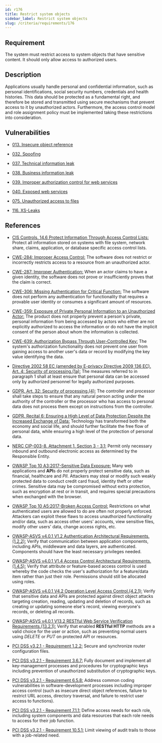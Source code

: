 ```yaml
---
id: r176
title: Restrict system objects
sidebar_label: Restrict system objects
slug: /criteria/requirements/176
---
```


## Requirement

The system must restrict access
to system objects
that have sensitive content.
It should only allow access
to authorized users.

## Description

Applications usually handle personal
and confidential information,
such as personal identifications,
social security numbers,
credentials and health histories.
This data should be protected
as a fundamental right,
and therefore be stored
and transmitted using secure mechanisms
that prevent access to it
by unauthorized actors.
Furthermore,
the access control model
and role assignment policy
must be implemented
taking these restrictions
into consideration.

## Vulnerabilities

- [013. Insecure object reference](/criteria/vulnerabilities/013)

- [032. Spoofing](/criteria/vulnerabilities/032)

- [037. Technical information leak](/criteria/vulnerabilities/037)

- [038. Business information leak](/criteria/vulnerabilities/038)

- [039. Improper authorization control for web services](/criteria/vulnerabilities/039)

- [040. Exposed web services](/criteria/vulnerabilities/040)

- [075. Unauthorized access to files](/criteria/vulnerabilities/075)

- [116. XS-Leaks](/criteria/vulnerabilities/116)

## References

- [CIS Controls. 14.6 Protect Information Through Access Control Lists:](https://www.cisecurity.org/controls/)
Protect all information stored
on systems with file system,
network share,
claims, application,
or database specific
access control lists.

- [CWE-284: Improper Access Control:](https://cwe.mitre.org/data/definitions/284.html)
The software does not restrict
or incorrectly restricts access
to a resource
from an unauthorized actor.

- [CWE-287: Improper Authentication:](https://cwe.mitre.org/data/definitions/287.html)
When an actor claims to have
a given identity,
the software does not prove
or insufficiently proves
that the claim is correct.

- [CWE-306: Missing Authentication for Critical Function:](https://cwe.mitre.org/data/definitions/306.html)
The software does not perform
any authentication for functionality
that requires a provable user identity
or consumes a significant amount
of resources.

- [CWE-359: Exposure of Private Personal Information to an Unauthorized Actor:](https://cwe.mitre.org/data/definitions/359.html)
The product does not properly prevent
a person's private, 
personal information from being accessed
by actors who either
are not explicitly authorized
to access the information
or do not have the implicit consent
of the person about whom
the information is collected.

- [CWE-639: Authorization Bypass Through User-Controlled Key:](https://cwe.mitre.org/data/definitions/639.html)
The system's authorization functionality
does not prevent one user
from gaining access
to another user's data
or record by modifying the key value
identifying the data.

- [Directive 2002 58 EC (amended by E-privacy Directive 2009 136 EC). Art. 4: Security of processing.(1a):](https://eur-lex.europa.eu/legal-content/EN/TXT/PDF/?uri=CELEX:02002L0058-20091219)
The measures referred to
in paragraph 1 shall at least
ensure that personal data
can be accessed only
by authorized personnel
for legally authorized purposes.

- [GDPR. Art. 32: Security of processing.(4):](https://gdpr-info.eu/art-32-gdpr/)
The controller and processor
shall take steps to ensure
that any natural person acting
under the authority of the controller
or the processor who has access
to personal data does not process them
except on instructions
from the controller.

- [GDPR. Recital 6: Ensuring a High Level of Data Protection Despite the Increased Exchange of Data:](https://gdpr-info.eu/recitals/no-2/)
Technology has transformed both
the economy and social life,
and should further facilitate the free flow
of personal data,
while ensuring a high level of the protection
of personal data.

- [NERC CIP-003-8. Attachment 1. Section 3 - 3.1:](https://www.nerc.com/pa/Stand/Reliability%20Standards/CIP-003-8.pdf)
Permit only necessary inbound
and outbound electronic access
as determined by the Responsible Entity.

- [OWASP Top 10 A3:2017-Sensitive Data Exposure:](https://owasp.org/www-project-top-ten/OWASP_Top_Ten_2017/Top_10-2017_A3-Sensitive_Data_Exposure)
Many web applications and **API**s
do not properly protect sensitive data,
such as financial,
healthcare and *PII*.
Attackers may steal
or modify such weakly protected data
to conduct credit card fraud,
identity theft or other crimes.
Sensitive data may be compromised
without extra protection,
such as encryption at rest
or in transit,
and requires special precautions
when exchanged with the browser.

- [OWASP Top 10 A5:2017-Broken Access Control:](https://owasp.org/www-project-top-ten/OWASP_Top_Ten_2017/Top_10-2017_A5-Broken_Access_Control)
Restrictions on what authenticated users
are allowed to do
are often not properly enforced.
Attackers can exploit these flaws
to access unauthorized functionality
and/or data,
such as access other users' accounts,
view sensitive files,
modify other users' data,
change access rights, etc.

- [OWASP-ASVS v4.0.1 V1.2 Authentication Architectural Requirements.(1.2.2):](https://owasp.org/www-pdf-archive/OWASP_Application_Security_Verification_Standard_4.0-en.pdf)
Verify that communication
between application components,
including APIs, middleware
and data layers,
are authenticated.
Components should have
the least necessary privileges needed.

- [OWASP-ASVS v4.0.1 V1.4 Access Control Architectural Requirements.(1.4.5):](https://owasp.org/www-pdf-archive/OWASP_Application_Security_Verification_Standard_4.0-en.pdf)
Verify that attribute
or feature-based access control
is used whereby the code checks
the user's authorization
for a feature/data item
rather than just their role.
Permissions should still
be allocated using roles.

- [OWASP-ASVS v4.0.1 V4.2 Operation Level Access Control.(4.2.1):](https://owasp.org/www-pdf-archive/OWASP_Application_Security_Verification_Standard_4.0-en.pdf)
Verify that sensitive data and APIs
are protected against direct object attacks
targeting creation, reading, updating
and deletion of records,
such as creating
or updating someone else's record,
viewing everyone's records,
or deleting all records.

- [OWASP-ASVS v4.0.1 V13.2 RESTful Web Service Verification Requirements.(13.2.1):](https://owasp.org/www-pdf-archive/OWASP_Application_Security_Verification_Standard_4.0-en.pdf)
Verify that enabled **RESTful HTTP** methods
are a valid choice
for the user or action,
such as preventing normal users
using *DELETE*
or *PUT* on protected *API*
or resources.

- [PCI DSS v3.2.1 - Requirement 1.2.2:](https://www.pcisecuritystandards.org/documents/PCI_DSS_v3-2-1.pdf)
Secure and synchronize router configuration files.

- [PCI DSS v3.2.1 - Requirement 3.6.7:](https://www.pcisecuritystandards.org/documents/PCI_DSS_v3-2-1.pdf)
Fully document and implement
all key-management processes
and procedures for cryptographic keys
including prevention
of unauthorized substitution
of cryptographic keys.

- [PCI DSS v3.2.1 - Requirement 6.5.8:](https://www.pcisecuritystandards.org/documents/PCI_DSS_v3-2-1.pdf)
Address common coding vulnerabilities
in software-development processes
including improper access control
(such as insecure direct object references,
failure to restrict URL access,
directory traversal,
and failure to restrict user access to functions).

- [PCI DSS v3.2.1 - Requirement 7.1.1:](https://www.pcisecuritystandards.org/documents/PCI_DSS_v3-2-1.pdf)
Define access needs for each role,
including system components
and data resources that each role needs
to access for their job function.

- [PCI DSS v3.2.1 - Requirement 10.5.1:](https://www.pcisecuritystandards.org/documents/PCI_DSS_v3-2-1.pdf)
Limit viewing of audit trails
to those with a job-related need.
